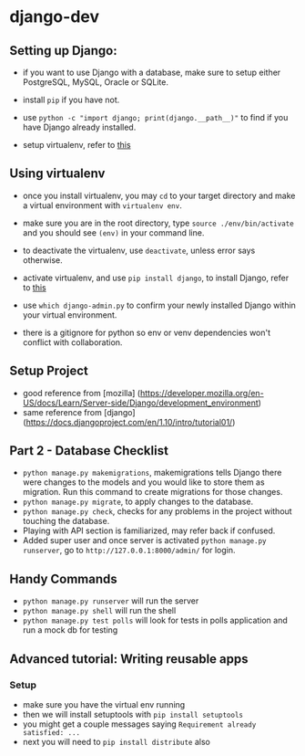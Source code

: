 # django-dev

## Setting up Django:
- if you want to use Django with a database, make sure to setup either PostgreSQL, MySQL, Oracle or SQLite.
- install `pip` if you have not.
- use `python -c "import django; print(django.__path__)"` to find if you have Django already installed.

- setup virtualenv, refer to [this](https://virtualenv.pypa.io/en/stable/installation/)

## Using virtualenv
- once you install virtualenv, you may `cd` to your target directory and make a virtual environment with `virtualenv env`.
- make sure you are in the root directory, type `source ./env/bin/activate` and you should see `(env)` in your command line.
- to deactivate the virtualenv, use `deactivate`, unless error says otherwise.

- activate virtualenv, and use `pip install django`, to install Django, refer to [this](https://docs.djangoproject.com/en/1.10/topics/install/#installing-official-release)
- use `which django-admin.py` to confirm your newly installed Django within your virtual environment.

- there is a gitignore for python so env or venv dependencies won't conflict with collaboration.

## Setup Project
- good reference from [mozilla] (https://developer.mozilla.org/en-US/docs/Learn/Server-side/Django/development_environment)
- same reference from [django] (https://docs.djangoproject.com/en/1.10/intro/tutorial01/)

## Part 2 - Database Checklist
- `python manage.py makemigrations`, makemigrations tells Django there were changes to the models and you would like to store them as migration. Run this command to create migrations for those changes.
- `python manage.py migrate`, to apply changes to the database.
- `python manage.py check`, checks for any problems in the project without touching the database.
- Playing with API section is familiarized, may refer back if confused.
- Added super user and once server is activated `python manage.py runserver`, go to `http://127.0.0.1:8000/admin/` for login.

## Handy Commands
- `python manage.py runserver` will run the server
- `python manage.py shell` will run the shell 
- `python manage.py test polls` will look for tests in polls application and run a mock db for testing

## Advanced tutorial: Writing reusable apps
### Setup
- make sure you have the virtual env running
- then we will install setuptools with `pip install setuptools`
- you might get a couple messages saying `Requirement already satisfied: ...`
- next you will need to `pip install distribute` also
